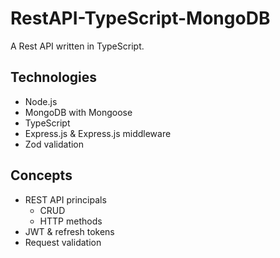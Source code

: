 # RestAPI-TypeScript-MongoDB
A Rest API written in TypeScript.

## Technologies
* Node.js
* MongoDB with Mongoose
* TypeScript
* Express.js & Express.js middleware
* Zod validation

## Concepts
* REST API principals
    * CRUD
    * HTTP methods
* JWT & refresh tokens
* Request validation


